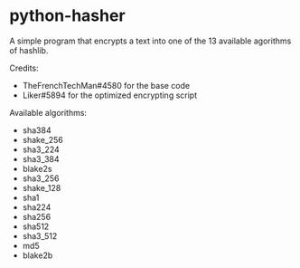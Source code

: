 # python-hasher
A simple program that encrypts a text into one of the 13 available agorithms of hashlib.

Credits:
- TheFrenchTechMan#4580 for the base code
- Liker#5894 for the optimized encrypting script

Available algorithms:
- sha384
- shake_256
- sha3_224
- sha3_384
- blake2s
- sha3_256
- shake_128
- sha1
- sha224
- sha256
- sha512
- sha3_512
- md5
- blake2b
